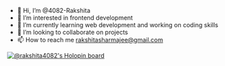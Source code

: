 - 👋 Hi, I’m @4082-Rakshita
- 👀 I’m interested in frontend development
- 🌱 I’m currently learning web development and working on  coding skills
- 💞️ I’m looking to collaborate on projects
- 📫 How to reach me rakshitasharmajee@gmail.com

<!---
4082-Rakshita/4082-Rakshita is a ✨ special ✨ repository because its `README.md` (this file) appears on your GitHub profile.
You can click the Preview link to take a look at your changes.
--->
[![@rakshita4082's Holopin board](https://holopin.me/rakshita4082)](https://holopin.io/@rakshita4082)
